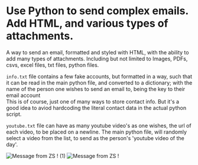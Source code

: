 # Use Python to send complex emails. Add HTML, and various types of attachments. 
  
 A way to send an email, formatted and styled with HTML, with the ability to add many types of attachments. Including but not limited to Images, PDFs, csvs, excel files, txt files, python files.  
  
`info.txt` file contains a few fake accounts, but formatted in a way, such that it can be read in the main python file, and converted to a dictionary; with the name of the person one wishes to send an email to, being the key to their email account   
This is of course, just one of many ways to store contact info. But it's a good idea to aviod hardcoding the literal contact data in the actual python script.   
  
 `youtube.txt` file can have as many youtube video's as one wishes, the url of each video, to be placed on a newline. The main python file, will randomly select a video from the list, to send as the person's 'youtube video of the day'.   
   
   
  
    
    
![Message from  ZS ! (1)](https://user-images.githubusercontent.com/60955112/88443817-d0a78380-cde7-11ea-9bc5-c0671bf1ed5f.png) ![Message from  ZS !](https://user-images.githubusercontent.com/60955112/88443832-e026cc80-cde7-11ea-951b-3c2bb767af7c.png)
